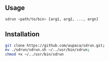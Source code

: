 ## Usage

```bash
sdrun <path/to/bin> [arg1, arg2, ..., argn]
```

## Installation
```bash
git clone https://github.com/aupaca/sdrun.git;
mv ./sdrun/sdrun.sh ~/../usr/bin/sdrun;
chmod +x ~/../usr/bin/sdrun
```